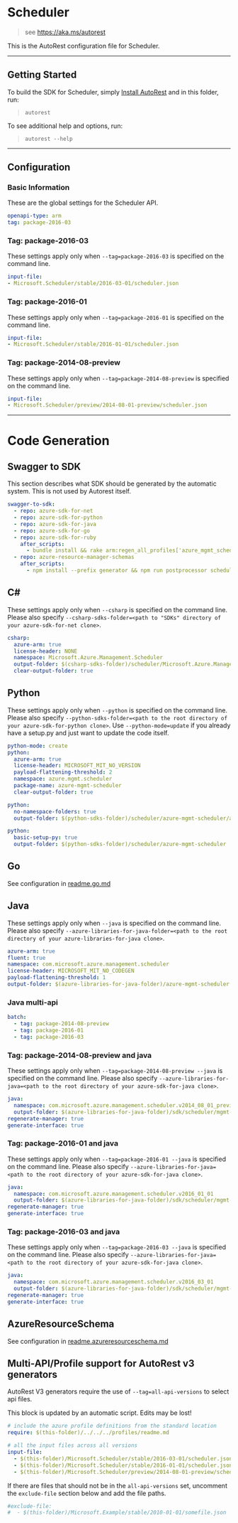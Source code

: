 # Scheduler

> see https://aka.ms/autorest

This is the AutoRest configuration file for Scheduler.



---
## Getting Started
To build the SDK for Scheduler, simply [Install AutoRest](https://aka.ms/autorest/install) and in this folder, run:

> `autorest`

To see additional help and options, run:

> `autorest --help`
---

## Configuration



### Basic Information
These are the global settings for the Scheduler API.

``` yaml
openapi-type: arm
tag: package-2016-03
```


### Tag: package-2016-03

These settings apply only when `--tag=package-2016-03` is specified on the command line.

``` yaml $(tag) == 'package-2016-03'
input-file:
- Microsoft.Scheduler/stable/2016-03-01/scheduler.json
```

### Tag: package-2016-01

These settings apply only when `--tag=package-2016-01` is specified on the command line.

``` yaml $(tag) == 'package-2016-01'
input-file:
- Microsoft.Scheduler/stable/2016-01-01/scheduler.json
```

### Tag: package-2014-08-preview

These settings apply only when `--tag=package-2014-08-preview` is specified on the command line.

``` yaml $(tag) == 'package-2014-08-preview'
input-file:
- Microsoft.Scheduler/preview/2014-08-01-preview/scheduler.json
```


---
# Code Generation


## Swagger to SDK

This section describes what SDK should be generated by the automatic system.
This is not used by Autorest itself.

``` yaml $(swagger-to-sdk)
swagger-to-sdk:
  - repo: azure-sdk-for-net
  - repo: azure-sdk-for-python
  - repo: azure-sdk-for-java
  - repo: azure-sdk-for-go
  - repo: azure-sdk-for-ruby
    after_scripts:
      - bundle install && rake arm:regen_all_profiles['azure_mgmt_scheduler']
  - repo: azure-resource-manager-schemas
    after_scripts:
      - npm install --prefix generator && npm run postprocessor scheduler/resource-manager --prefix generator
```


## C#

These settings apply only when `--csharp` is specified on the command line.
Please also specify `--csharp-sdks-folder=<path to "SDKs" directory of your azure-sdk-for-net clone>`.

``` yaml $(csharp)
csharp:
  azure-arm: true
  license-header: NONE
  namespace: Microsoft.Azure.Management.Scheduler
  output-folder: $(csharp-sdks-folder)/scheduler/Microsoft.Azure.Management.Scheduler/src/Generated
  clear-output-folder: true
```

## Python

These settings apply only when `--python` is specified on the command line.
Please also specify `--python-sdks-folder=<path to the root directory of your azure-sdk-for-python clone>`.
Use `--python-mode=update` if you already have a setup.py and just want to update the code itself.

``` yaml $(python)
python-mode: create
python:
  azure-arm: true
  license-header: MICROSOFT_MIT_NO_VERSION
  payload-flattening-threshold: 2
  namespace: azure.mgmt.scheduler
  package-name: azure-mgmt-scheduler
  clear-output-folder: true
```
``` yaml $(python) && $(python-mode) == 'update'
python:
  no-namespace-folders: true
  output-folder: $(python-sdks-folder)/scheduler/azure-mgmt-scheduler/azure/mgmt/scheduler
```
``` yaml $(python) && $(python-mode) == 'create'
python:
  basic-setup-py: true
  output-folder: $(python-sdks-folder)/scheduler/azure-mgmt-scheduler
```

## Go

See configuration in [readme.go.md](./readme.go.md)

## Java

These settings apply only when `--java` is specified on the command line.
Please also specify `--azure-libraries-for-java-folder=<path to the root directory of your azure-libraries-for-java clone>`.

``` yaml $(java)
azure-arm: true
fluent: true
namespace: com.microsoft.azure.management.scheduler
license-header: MICROSOFT_MIT_NO_CODEGEN
payload-flattening-threshold: 1
output-folder: $(azure-libraries-for-java-folder)/azure-mgmt-scheduler
```

### Java multi-api

``` yaml $(java) && $(multiapi)
batch:
  - tag: package-2014-08-preview
  - tag: package-2016-01
  - tag: package-2016-03
```

### Tag: package-2014-08-preview and java

These settings apply only when `--tag=package-2014-08-preview --java` is specified on the command line.
Please also specify `--azure-libraries-for-java=<path to the root directory of your azure-sdk-for-java clone>`.

``` yaml $(tag) == 'package-2014-08-preview' && $(java) && $(multiapi)
java:
  namespace: com.microsoft.azure.management.scheduler.v2014_08_01_preview
  output-folder: $(azure-libraries-for-java-folder)/sdk/scheduler/mgmt-v2014_08_01_preview
regenerate-manager: true
generate-interface: true
```

### Tag: package-2016-01 and java

These settings apply only when `--tag=package-2016-01 --java` is specified on the command line.
Please also specify `--azure-libraries-for-java=<path to the root directory of your azure-sdk-for-java clone>`.

``` yaml $(tag) == 'package-2016-01' && $(java) && $(multiapi)
java:
  namespace: com.microsoft.azure.management.scheduler.v2016_01_01
  output-folder: $(azure-libraries-for-java-folder)/sdk/scheduler/mgmt-v2016_01_01
regenerate-manager: true
generate-interface: true
```

### Tag: package-2016-03 and java

These settings apply only when `--tag=package-2016-03 --java` is specified on the command line.
Please also specify `--azure-libraries-for-java=<path to the root directory of your azure-sdk-for-java clone>`.

``` yaml $(tag) == 'package-2016-03' && $(java) && $(multiapi)
java:
  namespace: com.microsoft.azure.management.scheduler.v2016_03_01
  output-folder: $(azure-libraries-for-java-folder)/sdk/scheduler/mgmt-v2016_03_01
regenerate-manager: true
generate-interface: true
```



## AzureResourceSchema

See configuration in [readme.azureresourceschema.md](./readme.azureresourceschema.md)

## Multi-API/Profile support for AutoRest v3 generators 

AutoRest V3 generators require the use of `--tag=all-api-versions` to select api files.

This block is updated by an automatic script. Edits may be lost!

``` yaml $(tag) == 'all-api-versions' /* autogenerated */
# include the azure profile definitions from the standard location
require: $(this-folder)/../../../profiles/readme.md

# all the input files across all versions
input-file:
  - $(this-folder)/Microsoft.Scheduler/stable/2016-03-01/scheduler.json
  - $(this-folder)/Microsoft.Scheduler/stable/2016-01-01/scheduler.json
  - $(this-folder)/Microsoft.Scheduler/preview/2014-08-01-preview/scheduler.json

```

If there are files that should not be in the `all-api-versions` set, 
uncomment the  `exclude-file` section below and add the file paths.

``` yaml $(tag) == 'all-api-versions'
#exclude-file: 
#  - $(this-folder)/Microsoft.Example/stable/2010-01-01/somefile.json
```

